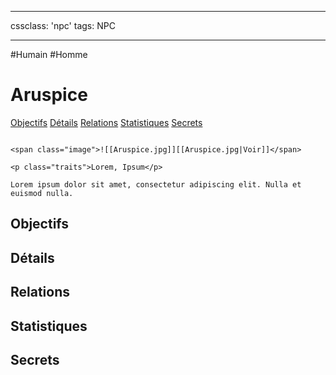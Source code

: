 
---

cssclass: 'npc'
tags: NPC

---
<span class="npc-tags">#Humain #Homme</span>

# Aruspice
<span class="nav">[Objectifs](#Objectifs) [Détails](#Détails) [Relations](#Relations) [Statistiques](#Statistiques) [Secrets](#Secrets)</span>

```ad-desc

<span class="image">![[Aruspice.jpg]][[Aruspice.jpg|Voir]]</span>

<p class="traits">Lorem, Ipsum</p>

Lorem ipsum dolor sit amet, consectetur adipiscing elit. Nulla et euismod nulla.
```


## Objectifs

## Détails

## Relations

## Statistiques

## Secrets